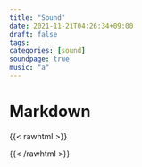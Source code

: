 ```yaml
---
title: "Sound"
date: 2021-11-21T04:26:34+09:00
draft: false
tags:
categories: [sound]
soundpage: true
music: "a"
---
```


# Markdown

{{< rawhtml >}}


{{< /rawhtml >}}
